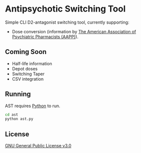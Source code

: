 # Antipsychotic Switching Tool

Simple CLI D2-antagonist switching tool, currently supporting:
- Dose conversion (information by [The American Association of Psychiatric Pharmacists (AAPP)]).

## Coming Soon
- Half-life information
- Depot doses
- Switching Taper
- CSV integration

## Running

AST requires [Python] to run.

```sh
cd ast
python ast.py
```

## License
[GNU General Public License v3.0]

[//]: # (These are reference links used in the body of this note and get stripped out when the markdown processor does its job. There is no need to format nicely because it shouldn't be seen. Thanks SO - http://stackoverflow.com/questions/4823468/store-comments-in-markdown-syntax)

   [The American Association of Psychiatric Pharmacists (AAPP)]: <https://aapp.org/guideline/essentials/antipsychotic-dose-equivalents>
   [Python]: <https://www.python.org/>
   [public repository]: https://github.com/patriciogtrz/ast
   [GNU General Public License v3.0]: <https://choosealicense.com/licenses/gpl-3.0/>

